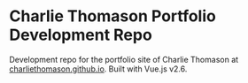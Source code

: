 # Charlie Thomason Portfolio Development Repo

Development repo for the portfolio site of Charlie Thomason at [charliethomason.github.io](https://charliethomason.github.io). Built with Vue.js v2.6.